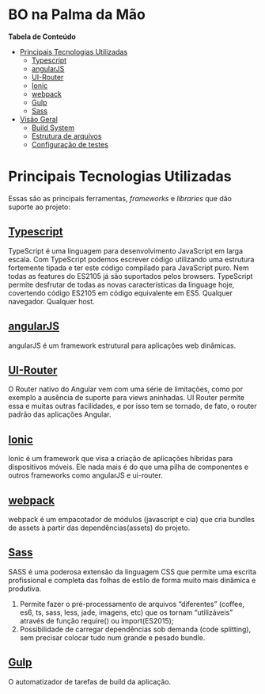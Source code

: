 # BO na Palma da Mão

**Tabela de Conteúdo**  

- [Principais Tecnologias Utilizadas](#principais-tecnologias-utilizadas)
	- [Typescript](#typescript)
	- [angularJS](#angularjs)
	- [UI-Router](#ui-router)
	- [Ionic](#ionic)
	- [webpack](#webpack)
	- [Gulp](#gulp)
  - [Sass](#sass)
- [Visão Geral](#visão-geral)
	- [Build System](#build-system)
	- [Estrutura de arquivos](#estrutura-de-arquivos)
	- [Configuração de testes](#configuração-de-testes)
  
# Principais Tecnologias Utilizadas
Essas são as principais ferramentas, *frameworks* e *libraries* que dão suporte ao projeto:

## [Typescript](https://www.typescriptlang.org/)
TypeScript é uma linguagem para desenvolvimento JavaScript em larga escala. 
Com TypeScript podemos escrever código utilizando uma estrutura fortemente tipada e ter este código compilado para JavaScript puro. 
Nem todas as features do ES2105 já são suportados pelos browsers. TypeScript permite desfrutar de todas as novas características da linguage hoje, 
covertendo código ES2105 em código equivalente em ES5. Qualquer navegador. Qualquer host.

## [angularJS](https://angularjs.org)
angularJS é um framework estrutural para aplicações web dinâmicas.


## [UI-Router](http://angular-ui.github.io/ui-router/)
O Router nativo do Angular vem com uma série de limitações, como por exemplo a ausência de suporte para views aninhadas. UI Router permite essa e muitas
outras facilidades, e por isso tem se tornado, de fato, o router padrão das aplicações Angular.

## [Ionic](http://ionicframework.com/)
Ionic é um framework que visa a criação de aplicações híbridas para dispositivos móveis. 
Ele nada mais é do que uma pilha de componentes e outros frameworks como angularJS e ui-router.

## [webpack](https://github.com/systemjs/systemjs)

webpack é um empacotador de módulos (javascript e cia) que cria bundles de assets à partir das dependências(assets) 
do projeto.

## [Sass](http://sass-lang.com/)

SASS é uma poderosa extensão da linguagem CSS que permite uma escrita profissional e completa das folhas de estilo de forma muito 
mais dinâmica e produtiva. 

1. Permite fazer o pré-processamento de arquivos “diferentes” (coffee, es6, ts, sass, less, jade, imagens, etc) que 
os tornam “utilizáveis” através de função require() ou import(ES2015);
2. Possibilidade de carregar dependências sob demanda (code splitting), sem precisar
colocar tudo num grande e pesado bundle.

## [Gulp](http://gulpjs.com)

O automatizador de tarefas de build da aplicação.
